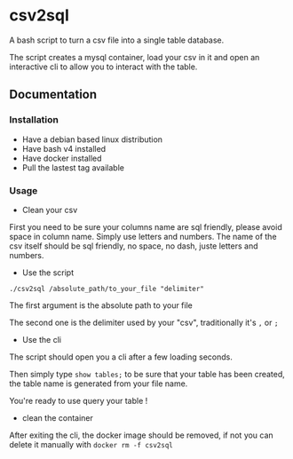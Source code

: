 # csv2sql

A bash script to turn a csv file into a single table database.

The script creates a mysql container, load your csv in it and open an interactive cli to allow you to interact with the table.

## Documentation

### Installation

- Have a debian based linux distribution
- Have bash v4 installed
- Have docker installed
- Pull the lastest tag available

### Usage


- Clean your csv

First you need to be sure your columns name are sql friendly, please avoid space in column name. Simply use letters and numbers.
The name of the csv itself should be sql friendly, no space, no dash, juste letters and numbers.

- Use the script

`./csv2sql /absolute_path/to_your_file "delimiter"`

The first argument is the absolute path to your file

The second one is the delimiter used by your "csv", traditionally it's `,` or `;`

- Use the cli

The script should open you a cli after a few loading seconds.

Then simply type `show tables;` to be sure that your table has been created, the table name is generated from your file name.

You're ready to use query your table !

- clean the container

After exiting the cli, the docker image should be removed, if not you can delete it manually with `docker rm -f csv2sql`